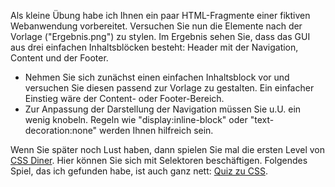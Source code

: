 Als kleine Übung habe ich Ihnen ein paar HTML-Fragmente einer fiktiven Webanwendung vorbereitet. Versuchen Sie nun die Elemente nach der Vorlage ("Ergebnis.png") zu stylen. Im Ergebnis sehen Sie, dass das GUI aus drei einfachen Inhaltsblöcken besteht: Header mit der Navigation, Content und der Footer.

- Nehmen Sie sich zunächst einen einfachen Inhaltsblock vor und versuchen Sie diesen passend zur Vorlage zu gestalten. Ein einfacher Einstieg wäre der Content- oder Footer-Bereich.
- Zur Anpassung der Darstellung der Navigation müssen Sie u.U. ein wenig knobeln. Regeln wie "display:inline-block" oder "text-decoration:none" werden Ihnen hilfreich sein.


Wenn Sie später noch Lust haben, dann spielen Sie mal die ersten Level von [CSS Diner](https://flukeout.github.io). Hier können Sie sich mit Selektoren beschäftigen.
Folgendes Spiel, das ich gefunden habe, ist auch ganz nett: [Quiz zu CSS](https://de.khanacademy.org/computing/computer-programming/html-css/intro-to-css/e/quiz--simple-css-selectors).